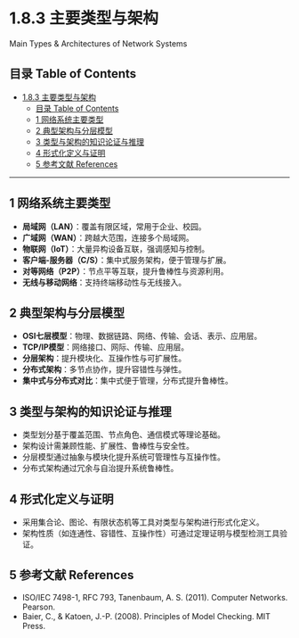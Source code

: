 # 1.8.3 主要类型与架构

Main Types & Architectures of Network Systems

## 目录 Table of Contents

- [1.8.3 主要类型与架构](#183-主要类型与架构)
  - [目录 Table of Contents](#目录-table-of-contents)
  - [1 网络系统主要类型](#1-网络系统主要类型)
  - [2 典型架构与分层模型](#2-典型架构与分层模型)
  - [3 类型与架构的知识论证与推理](#3-类型与架构的知识论证与推理)
  - [4 形式化定义与证明](#4-形式化定义与证明)
  - [5 参考文献 References](#5-参考文献-references)

---

## 1 网络系统主要类型

- **局域网（LAN）**：覆盖有限区域，常用于企业、校园。
- **广域网（WAN）**：跨越大范围，连接多个局域网。
- **物联网（IoT）**：大量异构设备互联，强调感知与控制。
- **客户端-服务器（C/S）**：集中式服务架构，便于管理与扩展。
- **对等网络（P2P）**：节点平等互联，提升鲁棒性与资源利用。
- **无线与移动网络**：支持终端移动性与无线接入。

## 2 典型架构与分层模型

- **OSI七层模型**：物理、数据链路、网络、传输、会话、表示、应用层。
- **TCP/IP模型**：网络接口、网际、传输、应用层。
- **分层架构**：提升模块化、互操作性与可扩展性。
- **分布式架构**：多节点协作，提升容错性与弹性。
- **集中式与分布式对比**：集中式便于管理，分布式提升鲁棒性。

## 3 类型与架构的知识论证与推理

- 类型划分基于覆盖范围、节点角色、通信模式等理论基础。
- 架构设计需兼顾性能、扩展性、鲁棒性与安全性。
- 分层模型通过抽象与模块化提升系统可管理性与互操作性。
- 分布式架构通过冗余与自治提升系统鲁棒性。

## 4 形式化定义与证明

- 采用集合论、图论、有限状态机等工具对类型与架构进行形式化定义。
- 架构性质（如连通性、容错性、互操作性）可通过定理证明与模型检测工具验证。

## 5 参考文献 References

- ISO/IEC 7498-1, RFC 793, Tanenbaum, A. S. (2011). Computer Networks. Pearson.
- Baier, C., & Katoen, J.-P. (2008). Principles of Model Checking. MIT Press.
